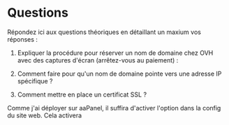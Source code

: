 # Questions

Répondez ici aux questions théoriques en détaillant un maxium vos réponses :

1) Expliquer la procédure pour réserver un nom de domaine chez OVH avec des captures d'écran (arrêtez-vous au paiement) :

2. Comment faire pour qu'un nom de domaine pointe vers une adresse IP spécifique ?


3. Comment mettre en place un certificat SSL ?

Comme j'ai déployer sur aaPanel, il suffira d'activer l'option dans la config du site web.
Cela activera 
